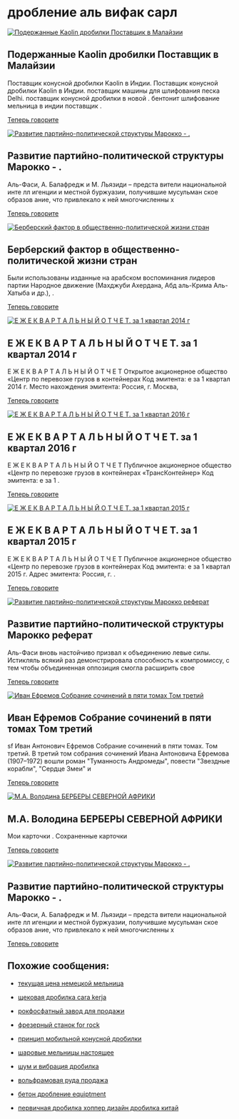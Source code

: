 # дробление аль вифак сарл
<a href="https://ru.ecuriezuff.be/products/" target="_blank">![Подержанные Kaolin дробилки Поставщик в Малайзии](https://github.com/millmachine/images/raw/main/212.jpg)</a>
## Подержанные Kaolin дробилки Поставщик в Малайзии
Поставщик конусной дробилки Kaolin в Индии. Поставщик конусной дробилки Kaolin в Индии. поставщик машины для шлифования песка Delhi. поставщик конусной дробилки в новой . бентонит шлифование мельница в индии поставщик .
<a href="https://ru.ecuriezuff.be/products/" target="_blank">Теперь говорите</a>
<a href="https://ru.ecuriezuff.be/products/" target="_blank">![Развитие партийно-политической структуры Марокко - .](https://github.com/millmachine/images/raw/main/287.jpg)</a>
## Развитие партийно-политической структуры Марокко - .
Аль-Фаси, А. Балафредж и М. Льязиди – предста вители национальной инте лл игенции и местной буржуазии, получившие мусульман ское образов ание, что привлекало к ней многочисленны х 
<a href="https://ru.ecuriezuff.be/products/" target="_blank">Теперь говорите</a>
<a href="https://ru.ecuriezuff.be/products/" target="_blank">![Берберский фактор в общественно-политической жизни стран ](https://github.com/millmachine/images/raw/main/357.jpg)</a>
## Берберский фактор в общественно-политической жизни стран 
Были использованы изданные на арабском воспоминания лидеров партии Народное движение (Махджуби Ахердана, Абд аль-Крима Аль-Хатыба и др.), .
<a href="https://ru.ecuriezuff.be/products/" target="_blank">Теперь говорите</a>
<a href="https://ru.ecuriezuff.be/products/" target="_blank">![Е Ж Е К В А Р Т А Л Ь Н Ы Й О Т Ч Е Т. за 1 квартал 2014 г ](https://github.com/millmachine/images/raw/main/255.jpg)</a>
## Е Ж Е К В А Р Т А Л Ь Н Ы Й О Т Ч Е Т. за 1 квартал 2014 г 
Е Ж Е К В А Р Т А Л Ь Н Ы Й О Т Ч Е Т Открытое акционерное общество «Центр по перевозке грузов в контейнерах Код эмитента: e за 1 квартал 2014 г. Место нахождения эмитента: Россия, г. Москва,
<a href="https://ru.ecuriezuff.be/products/" target="_blank">Теперь говорите</a>
<a href="https://ru.ecuriezuff.be/products/" target="_blank">![Е Ж Е К В А Р Т А Л Ь Н Ы Й О Т Ч Е Т. за 1 квартал 2016 г ](https://github.com/millmachine/images/raw/main/507.jpg)</a>
## Е Ж Е К В А Р Т А Л Ь Н Ы Й О Т Ч Е Т. за 1 квартал 2016 г 
Е Ж Е К В А Р Т А Л Ь Н Ы Й О Т Ч Е Т Публичное акционерное общество «Центр по перевозке грузов в контейнерах «ТрансКонтейнер» Код эмитента: e за 1 .
<a href="https://ru.ecuriezuff.be/products/" target="_blank">Теперь говорите</a>
<a href="https://ru.ecuriezuff.be/products/" target="_blank">![Е Ж Е К В А Р Т А Л Ь Н Ы Й О Т Ч Е Т. за 1 квартал 2015 г ](https://github.com/millmachine/images/raw/main/244.jpg)</a>
## Е Ж Е К В А Р Т А Л Ь Н Ы Й О Т Ч Е Т. за 1 квартал 2015 г 
Е Ж Е К В А Р Т А Л Ь Н Ы Й О Т Ч Е Т Публичное акционерное общество «Центр по перевозке грузов в контейнерах Код эмитента: e за 1 квартал 2015 г. Адрес эмитента: Россия, г. .
<a href="https://ru.ecuriezuff.be/products/" target="_blank">Теперь говорите</a>
<a href="https://ru.ecuriezuff.be/products/" target="_blank">![Развитие партийно-политической структуры Марокко реферат ](https://github.com/millmachine/images/raw/main/27.jpg)</a>
## Развитие партийно-политической структуры Марокко реферат 
Аль-Фаси вновь настойчиво призвал к объединению левые силы. Истикляль всякий раз демонстрировала способность к компромиссу, с тем чтобы объединенная оппозиция смогла расширить свое 
<a href="https://ru.ecuriezuff.be/products/" target="_blank">Теперь говорите</a>
<a href="https://ru.ecuriezuff.be/products/" target="_blank">![Иван Ефремов Собрание сочинений в пяти томах Том третий ](https://github.com/millmachine/images/raw/main/460.jpg)</a>
## Иван Ефремов Собрание сочинений в пяти томах Том третий 
sf Иван Антонович Ефремов Собрание сочинений в пяти томах. Том третий. В третий том собрания сочинений Ивана Антоновича Ефремова (1907–1972) вошли роман "Туманность Андромеды", повести "Звездные корабли", "Сердце Змеи" и 
<a href="https://ru.ecuriezuff.be/products/" target="_blank">Теперь говорите</a>
<a href="https://ru.ecuriezuff.be/products/" target="_blank">![М.А. Володина БЕРБЕРЫ СЕВЕРНОЙ АФРИКИ](https://github.com/millmachine/images/raw/main/642.jpg)</a>
## М.А. Володина БЕРБЕРЫ СЕВЕРНОЙ АФРИКИ
Мои карточки . Сохраненные карточки
<a href="https://ru.ecuriezuff.be/products/" target="_blank">Теперь говорите</a>
<a href="https://ru.ecuriezuff.be/products/" target="_blank">![Развитие партийно-политической структуры Марокко - .](https://github.com/millmachine/images/raw/main/615.jpg)</a>
## Развитие партийно-политической структуры Марокко - .
Аль-Фаси, А. Балафредж и М. Льязиди – предста вители национальной инте лл игенции и местной буржуазии, получившие мусульман ское образов ание, что привлекало к ней многочисленны х 
<a href="https://ru.ecuriezuff.be/products/" target="_blank">Теперь говорите</a>
## Похожие сообщения:
* [текущая цена немецкой мельница](%D1%82%D0%B5%D0%BA%D1%83%D1%89%D0%B0%D1%8F%20%D1%86%D0%B5%D0%BD%D0%B0%20%D0%BD%D0%B5%D0%BC%D0%B5%D1%86%D0%BA%D0%BE%D0%B9%20%D0%BC%D0%B5%D0%BB%D1%8C%D0%BD%D0%B8%D1%86%D0%B0.md)
* [щековая дробилка cara kerja](%D1%89%D0%B5%D0%BA%D0%BE%D0%B2%D0%B0%D1%8F%20%D0%B4%D1%80%D0%BE%D0%B1%D0%B8%D0%BB%D0%BA%D0%B0%20cara%20kerja.md)
* [рокфосфатный завод для продажи](%D1%80%D0%BE%D0%BA%D1%84%D0%BE%D1%81%D1%84%D0%B0%D1%82%D0%BD%D1%8B%D0%B9%20%D0%B7%D0%B0%D0%B2%D0%BE%D0%B4%20%D0%B4%D0%BB%D1%8F%20%D0%BF%D1%80%D0%BE%D0%B4%D0%B0%D0%B6%D0%B8.md)
* [фрезерный станок for rock](%D1%84%D1%80%D0%B5%D0%B7%D0%B5%D1%80%D0%BD%D1%8B%D0%B9%20%D1%81%D1%82%D0%B0%D0%BD%D0%BE%D0%BA%20for%20rock.md)
* [принцип мобильной конусной дробилки](%D0%BF%D1%80%D0%B8%D0%BD%D1%86%D0%B8%D0%BF%20%D0%BC%D0%BE%D0%B1%D0%B8%D0%BB%D1%8C%D0%BD%D0%BE%D0%B9%20%D0%BA%D0%BE%D0%BD%D1%83%D1%81%D0%BD%D0%BE%D0%B9%20%D0%B4%D1%80%D0%BE%D0%B1%D0%B8%D0%BB%D0%BA%D0%B8.md)
* [шаровые мельницы настоящее](%D1%88%D0%B0%D1%80%D0%BE%D0%B2%D1%8B%D0%B5%20%D0%BC%D0%B5%D0%BB%D1%8C%D0%BD%D0%B8%D1%86%D1%8B%20%D0%BD%D0%B0%D1%81%D1%82%D0%BE%D1%8F%D1%89%D0%B5%D0%B5.md)
* [шум и вибрация дробилка](%D1%88%D1%83%D0%BC%20%D0%B8%20%D0%B2%D0%B8%D0%B1%D1%80%D0%B0%D1%86%D0%B8%D1%8F%20%D0%B4%D1%80%D0%BE%D0%B1%D0%B8%D0%BB%D0%BA%D0%B0.md)
* [вольфрамовая руда продажа](%D0%B2%D0%BE%D0%BB%D1%8C%D1%84%D1%80%D0%B0%D0%BC%D0%BE%D0%B2%D0%B0%D1%8F%20%D1%80%D1%83%D0%B4%D0%B0%20%D0%BF%D1%80%D0%BE%D0%B4%D0%B0%D0%B6%D0%B0.md)
* [бетон дробление equiptment](%D0%B1%D0%B5%D1%82%D0%BE%D0%BD%20%D0%B4%D1%80%D0%BE%D0%B1%D0%BB%D0%B5%D0%BD%D0%B8%D0%B5%20equiptment.md)
* [первичная дробилка хоппер дизайн дробилка китай](%D0%BF%D0%B5%D1%80%D0%B2%D0%B8%D1%87%D0%BD%D0%B0%D1%8F%20%D0%B4%D1%80%D0%BE%D0%B1%D0%B8%D0%BB%D0%BA%D0%B0%20%D1%85%D0%BE%D0%BF%D0%BF%D0%B5%D1%80%20%D0%B4%D0%B8%D0%B7%D0%B0%D0%B9%D0%BD%20%D0%B4%D1%80%D0%BE%D0%B1%D0%B8%D0%BB%D0%BA%D0%B0%20%D0%BA%D0%B8%D1%82%D0%B0%D0%B9.md)
